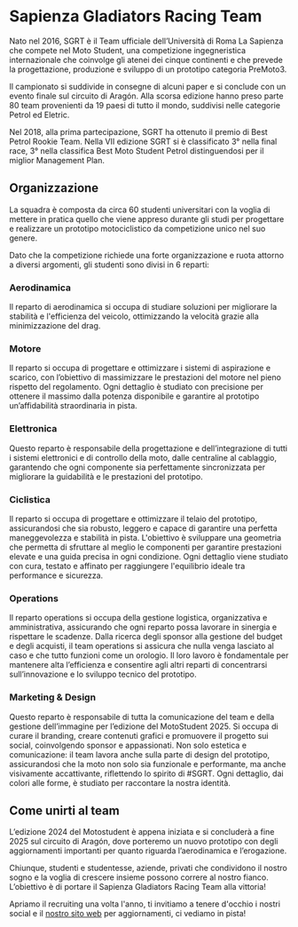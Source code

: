 # Sapienza Gladiators Racing Team

Nato nel 2016, SGRT è il Team ufficiale dell’Università di Roma La Sapienza che compete nel Moto Student, una competizione ingegneristica internazionale che coinvolge gli atenei dei cinque continenti e che prevede la progettazione, produzione e sviluppo di un prototipo categoria PreMoto3.

Il campionato si suddivide in consegne di alcuni paper e si conclude con un evento finale sul circuito di Aragón. Alla scorsa edizione hanno preso parte 80 team provenienti da 19 paesi di tutto il mondo, suddivisi nelle categorie Petrol ed Eletric.

Nel 2018, alla prima partecipazione, SGRT ha ottenuto il premio di Best Petrol Rookie Team. Nella VII edizione SGRT si è classificato 3° nella final race, 3° nella classifica Best Moto Student Petrol distinguendosi per il miglior Management Plan.

## Organizzazione

La squadra è composta da circa 60 studenti universitari con la voglia di mettere in pratica quello che viene appreso durante gli studi per progettare e realizzare un prototipo motociclistico da competizione
unico nel suo genere.

Dato che la competizione richiede una forte organizzazione e ruota attorno a diversi argomenti, gli studenti sono divisi in 6 reparti:

### Aerodinamica

Il reparto di aerodinamica si occupa di studiare soluzioni per migliorare la stabilità e l'efficienza del veicolo, ottimizzando la velocità grazie alla minimizzazione del drag. 

### Motore

Il reparto si occupa di progettare e ottimizzare i sistemi di aspirazione e scarico, con l’obiettivo di massimizzare le prestazioni del motore nel pieno rispetto del regolamento. Ogni dettaglio è studiato con precisione per ottenere il massimo dalla potenza disponibile e garantire al prototipo un’affidabilità straordinaria in pista.

### Elettronica

Questo reparto è responsabile della progettazione e dell’integrazione di tutti i sistemi elettronici e di controllo della moto, dalle centraline al cablaggio, garantendo che ogni componente sia perfettamente sincronizzata per migliorare la guidabilità e le prestazioni del prototipo.

### Ciclistica

Il reparto si occupa di progettare e ottimizzare il telaio del prototipo, assicurandosi che sia robusto, leggero e capace di garantire una perfetta maneggevolezza e stabilità in pista. L'obiettivo è sviluppare una geometria che permetta di sfruttare al meglio le componenti per garantire prestazioni elevate e una guida precisa in ogni condizione. Ogni dettaglio viene studiato con cura, testato e affinato per raggiungere l'equilibrio ideale tra performance e sicurezza.

### Operations

Il reparto operations si occupa della gestione logistica, organizzativa e amministrativa, assicurando che ogni reparto possa lavorare in sinergia e rispettare le scadenze. Dalla ricerca degli sponsor alla gestione del budget e degli acquisti, il team operations si assicura che nulla venga lasciato al caso e che tutto funzioni come un orologio. Il loro lavoro è fondamentale per mantenere alta l’efficienza e consentire agli altri reparti di concentrarsi sull’innovazione e lo sviluppo tecnico del prototipo.

### Marketing & Design

Questo reparto è responsabile di tutta la comunicazione del team e della gestione dell’immagine per l’edizione del MotoStudent 2025. Si occupa di curare il branding, creare contenuti grafici e promuovere il progetto sui social, coinvolgendo sponsor e appassionati. Non solo estetica e comunicazione: il team lavora anche sulla parte di design del prototipo, assicurandosi che la moto non solo sia funzionale e performante, ma anche visivamente accattivante, riflettendo lo spirito di #SGRT. Ogni dettaglio, dai colori alle forme, è studiato per raccontare la nostra identità.

## Come unirti al team

L’edizione 2024 del Motostudent è appena iniziata e si concluderà a fine 2025 sul circuito di Aragón, dove porteremo un nuovo prototipo con degli aggiornamenti importanti per quanto riguarda l’aerodinamica e l’erogazione.

Chiunque, studenti e studentesse, aziende, privati che condividono il nostro sogno e la voglia di crescere insieme possono correre al nostro fianco. L’obiettivo è di portare il Sapienza Gladiators Racing Team alla vittoria!

Apriamo il recruiting una volta l'anno, ti invitiamo a tenere d'occhio i nostri social e il [nostro sito web](https://sapienzagladiators.it) per aggiornamenti, ci vediamo in pista!

